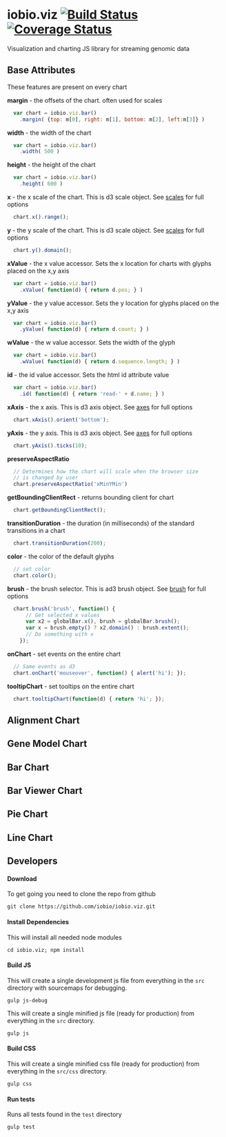 # iobio.viz [![Build Status](https://travis-ci.org/iobio/iobio.viz.svg?branch=master)](https://travis-ci.org/iobio/iobio.viz) [![Coverage Status](https://coveralls.io/repos/iobio/iobio.viz/badge.svg?branch=master)](https://coveralls.io/r/iobio/iobio.viz?branch=master)
Visualization and charting JS library for streaming genomic data

## Base Attributes
These features are present on every chart

**margin** -  the offsets of the chart. often used for scales 
```JavaScript
  var chart = iobio.viz.bar()
    .margin( {top: m[0], right: m[1], bottom: m[2], left:m[3]} )
```

**width** -  the width of the chart 
```JavaScript
  var chart = iobio.viz.bar()
    .width( 500 )
```
	
**height** -  the height of the chart
```JavaScript
  var chart = iobio.viz.bar()
    .height( 600 )
```
	
**x** - the x scale of the chart. This is d3 scale object. See [scales](https://github.com/mbostock/d3/wiki/Scales) for full options
```JavaScript
  chart.x().range();
```
	
**y** - the y scale of the chart. This is d3 scale object. See [scales](https://github.com/mbostock/d3/wiki/Scales) for full options
```JavaScript
  chart.y().domain();
```
	
**xValue** - the x value accessor. Sets the x location for charts with glyphs placed on the x,y axis
```JavaScript
  var chart = iobio.viz.bar()
    .xValue( function(d) { return d.pos; } )
```
	
**yValue** - the y value accessor. Sets the y location for glyphs placed on the x,y axis
```JavaScript
  var chart = iobio.viz.bar()
    .yValue( function(d) { return d.count; } )
```
	
**wValue** - the w value accessor. Sets the width of the glyph
```JavaScript
  var chart = iobio.viz.bar()
    .wValue( function(d) { return d.sequence.length; } )
```
	
**id** - the id value accessor. Sets the html id attribute value
```JavaScript
  var chart = iobio.viz.bar()
    .id( function(d) { return 'read-' + d.name; } )
```
	
**xAxis** - the x axis. This is d3 axis object. See [axes](https://github.com/mbostock/d3/wiki/SVG-Axes) for full options
```JavaScript
  chart.xAxis().orient('bottom');    
```

**yAxis** - the y axis. This is d3 axis object. See [axes](https://github.com/mbostock/d3/wiki/SVG-Axes) for full options
```JavaScript
  chart.yAxis().ticks(10);
```
	
**preserveAspectRatio**
```JavaScript  
  // Determines how the chart will scale when the browser size
  // is changed by user
  chart.preserveAspectRatio('xMinYMin')
```
	
**getBoundingClientRect** - returns bounding client for chart
```JavaScript  
  chart.getBoundingClientRect();
```
	
**transitionDuration** - the duration (in milliseconds) of the standard transitions in a chart
```JavaScript
  chart.transitionDuration(200);
```
	
**color** - the color of the default glyphs
```JavaScript
  // set color
  chart.color();
```
	
**brush** - the brush selector. This is ad3 brush object. See [brush](https://github.com/mbostock/d3/wiki/SVG-Controls#brush) for full options
```JavaScript  
  chart.brush('brush', function() { 
      // Get selected x values
      var x2 = globalBar.x(), brush = globalBar.brush();      
      var x = brush.empty() ? x2.domain() : brush.extent();           
      // Do something with x
    });
```
	
**onChart** - set events on the entire chart
```JavaScript
  // Same events as d3
  chart.onChart('mouseover', function() { alert('hi'); });  
```

**tooltipChart** - set tooltips on the entire chart
```JavaScript  
  chart.tooltipChart(function(d) { return 'hi'; });  
```

## Alignment Chart

## Gene Model Chart

## Bar Chart

## Bar Viewer Chart

## Pie Chart

## Line Chart

## Developers

#### Download 
To get going you need to clone the repo from github
```
git clone https://github.com/iobio/iobio.viz.git
```

#### Install Dependencies
This will install all needed node modules
```
cd iobio.viz; npm install
```


#### Build JS
This will create a single development js file from everything in the ```src``` directory with sourcemaps for debugging.
```
gulp js-debug
```

This will create a single minified js file (ready for production) from everything in the ```src``` directory.
```
gulp js
```

#### Build CSS
This will create a single minified css file (ready for production) from everything in the ```src/css``` directory.
```
gulp css
```

#### Run tests
Runs all tests found in the ```test``` directory
```
gulp test
```